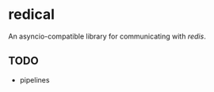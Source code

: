 redical
=======
An asyncio-compatible library for communicating with *redis*.


## TODO
* pipelines
